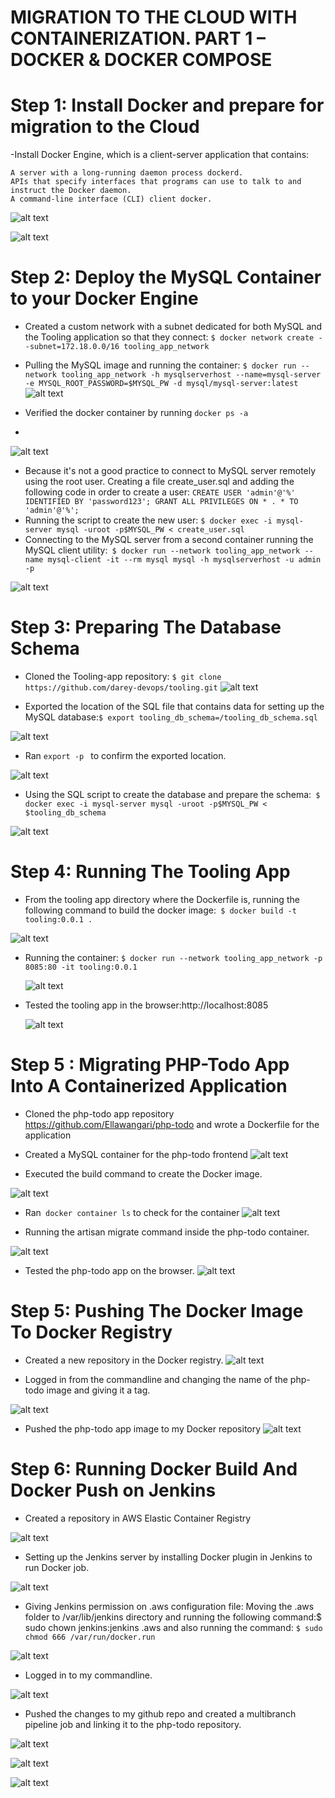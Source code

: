 # MIGRATION TO THE СLOUD WITH CONTAINERIZATION. PART 1 – DOCKER &AMP; DOCKER COMPOSE



# Step 1: Install Docker and prepare for migration to the Cloud
-Install Docker Engine, which is a client-server application that contains:
```
A server with a long-running daemon process dockerd.
APIs that specify interfaces that programs can use to talk to and instruct the Docker daemon.
A command-line interface (CLI) client docker.
```
![alt text](https://github.com/Ellawangari/DevOps-Advanced-Projects/blob/main/Imgs/prj20/1.PNG)

![alt text](https://github.com/Ellawangari/DevOps-Advanced-Projects/blob/main/Imgs/prj20/2.PNG)

# Step 2: Deploy the MySQL Container to your Docker Engine
- Created a custom network with a subnet dedicated for both MySQL and the Tooling application so that they connect: `$ docker network create --subnet=172.18.0.0/16 tooling_app_network`
- Pulling the MySQL image and running the container: `$ docker run --network tooling_app_network -h mysqlserverhost --name=mysql-server -e MYSQL_ROOT_PASSWORD=$MYSQL_PW -d mysql/mysql-server:latest`
 ![alt text](https://github.com/Ellawangari/DevOps-Advanced-Projects/blob/main/Imgs/prj20/3.PNG)

- Verified the docker container by running `docker ps -a`
- 
 ![alt text](https://github.com/Ellawangari/DevOps-Advanced-Projects/blob/main/Imgs/prj20/4.PNG)
 
 
- Because it's not a good practice to connect to MySQL server remotely using the root user. Creating a file create_user.sql and adding the following code in order to create a user: `CREATE USER 'admin'@'%' IDENTIFIED BY 'password123'; GRANT ALL PRIVILEGES ON * . * TO 'admin'@'%';`
- Running the script to create the new user: `$ docker exec -i mysql-server mysql -uroot -p$MYSQL_PW < create_user.sql`
- Connecting to the MySQL server from a second container running the MySQL client utility:` $ docker run --network tooling_app_network --name mysql-client -it --rm mysql mysql -h mysqlserverhost -u admin -p`


 ![alt text](https://github.com/Ellawangari/DevOps-Advanced-Projects/blob/main/Imgs/prj20/5.PNG)
 
 
# Step 3: Preparing The Database Schema
- Cloned the Tooling-app repository: `$ git clone https://github.com/darey-devops/tooling.git`
 ![alt text](https://github.com/Ellawangari/DevOps-Advanced-Projects/blob/main/Imgs/prj20/6.PNG)
 
- Exported the location of the SQL file that contains data for setting up the MySQL database:`$ export tooling_db_schema=/tooling_db_schema.sql`

 ![alt text](https://github.com/Ellawangari/DevOps-Advanced-Projects/blob/main/Imgs/prj20/7.PNG)
 
 - Ran `export -p ` to confirm the exported location.
 
  ![alt text](https://github.com/Ellawangari/DevOps-Advanced-Projects/blob/main/Imgs/prj20/8.PNG)
 
 
- Using the SQL script to create the database and prepare the schema:` $ docker exec -i mysql-server mysql -uroot -p$MYSQL_PW < $tooling_db_schema`

 ![alt text](https://github.com/Ellawangari/DevOps-Advanced-Projects/blob/main/Imgs/prj20/9.PNG)
 
# Step 4: Running The Tooling App
- From the tooling app directory where the Dockerfile is, running the following command to build the docker image:` $ docker build -t tooling:0.0.1 .`

 ![alt text](https://github.com/Ellawangari/DevOps-Advanced-Projects/blob/main/Imgs/prj20/10.PNG)

- Running the container: `$ docker run --network tooling_app_network -p 8085:80 -it tooling:0.0.1`

  ![alt text](https://github.com/Ellawangari/DevOps-Advanced-Projects/blob/main/Imgs/prj20/11.PNG)

- Tested the tooling app in the browser:http://localhost:8085

   ![alt text](https://github.com/Ellawangari/DevOps-Advanced-Projects/blob/main/Imgs/prj20/12.PNG)

# Step 5 : Migrating PHP-Todo App Into A Containerized Application
- Cloned the php-todo app repository https://github.com/Ellawangari/php-todo and wrote a Dockerfile for the application

- Created a MySQL container for the php-todo frontend
 ![alt text](https://github.com/Ellawangari/DevOps-Advanced-Projects/blob/main/Imgs/prj20/13.PNG)
 
- Executed the build command to create the Docker image.

![alt text](https://github.com/Ellawangari/DevOps-Advanced-Projects/blob/main/Imgs/prj20/13p1.PNG)

- Ran` docker container ls` to check for the container
 ![alt text](https://github.com/Ellawangari/DevOps-Advanced-Projects/blob/main/Imgs/prj20/13p2.PNG)


- Running the artisan migrate command inside the php-todo container.

![alt text](https://github.com/Ellawangari/DevOps-Advanced-Projects/blob/main/Imgs/prj20/13p3.PNG)


- Tested the php-todo app on the browser.
![alt text](https://github.com/Ellawangari/DevOps-Advanced-Projects/blob/main/Imgs/prj20/13p4.PNG)


# Step 5: Pushing The Docker Image To Docker Registry
 - Created a new repository in the Docker registry.
 ![alt text](https://github.com/Ellawangari/DevOps-Advanced-Projects/blob/main/Imgs/prj20/docker1.PNG)


- Logged in from the commandline and changing the name of the php-todo image and giving it a tag.

![alt text](https://github.com/Ellawangari/DevOps-Advanced-Projects/blob/main/Imgs/prj20/docker2.PNG)

 - Pushed the php-todo app image to my Docker repository
 ![alt text](https://github.com/Ellawangari/DevOps-Advanced-Projects/blob/main/Imgs/prj20/docker3.PNG)
 
 
# Step 6: Running Docker Build And Docker Push on Jenkins
- Created a repository in AWS Elastic Container Registry

 ![alt text](https://github.com/Ellawangari/DevOps-Advanced-Projects/blob/main/Imgs/prj20/14.PNG)
 

- Setting up the Jenkins server by installing Docker plugin in Jenkins to run Docker job.

![alt text](https://github.com/Ellawangari/DevOps-Advanced-Projects/blob/main/Imgs/prj20/15.PNG)

- Giving Jenkins permission on .aws configuration file: Moving the .aws folder to /var/lib/jenkins directory and running the following command:$ sudo chown jenkins:jenkins .aws and also running the command: `$ sudo chmod 666 /var/run/docker.run`

![alt text](https://github.com/Ellawangari/DevOps-Advanced-Projects/blob/main/Imgs/prj20/16.PNG)

- Logged in to my commandline.

![alt text](https://github.com/Ellawangari/DevOps-Advanced-Projects/blob/main/Imgs/prj20/17.PNG)


- Pushed the changes to my github repo and created a multibranch pipeline job and linking it to the php-todo repository.

![alt text](https://github.com/Ellawangari/DevOps-Advanced-Projects/blob/main/Imgs/prj20/18.PNG)

![alt text](https://github.com/Ellawangari/DevOps-Advanced-Projects/blob/main/Imgs/prj20/19.PNG)

![alt text](https://github.com/Ellawangari/DevOps-Advanced-Projects/blob/main/Imgs/prj20/20.PNG)






 

